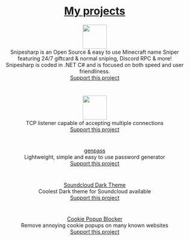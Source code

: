 <h1 align="center"><a href="https://github.com/dement6d?tab=repositories">My projects</a></h1>

<p align="center">
  <a href="https://snipesharp.xyz"><img src="https://snipesharp.xyz/favicon.ico" height="64px"/></a>
  <br> Snipesharp is an Open Source & easy to use Minecraft name Sniper<br>
  featuring 24/7 giftcard & normal sniping, Discord RPC & more!<br>
  Snipesharp is coded in .NET C# and is focused on both speed and user friendliness.<br>
  <a href="https://snipesharp.xyz/donate">Support this project</a>
</p>

<h1 align="center"></h1>

<p align="center">
  <a href="https://github.com/dement6d/demilis"><img src="https://user-images.githubusercontent.com/93228501/153415769-1223225e-578e-4b3e-93bc-8b27614eb209.png" height="64px"/></a>
  <br>TCP listener capable of accepting multiple connections<br>
  <a href="https://github.com/dement6d/demilis#donate">Support this project</a>
</p>

<h1 align="center"></h1>

<p align="center">
  <a href="https://github.com/dement6d/genpass">genpass</a>
  <br>Lightweight, simple and easy to use password generator<br>
  <a href="https://snipesharp.xyz/donate">Support this project</a>
</p>

<h1 align="center"></h1>

<p align="center">
  <a href="https://github.com/dement6d/soundcloud-dark-theme">Soundcloud Dark Theme</a>
  <br>Coolest Dark theme for Soundcloud available<br>
  <a href="https://snipesharp.xyz/donate">Support this project</a>
</p>


<h1 align="center"></h1>

<p align="center">
  <a href="https://github.com/dement6d/cookie-popup-blocker">Cookie Popup Blocker</a>
  <br>Remove annoying cookie popups on many known websites<br>
  <a href="https://snipesharp.xyz/donate">Support this project</a>
</p>
